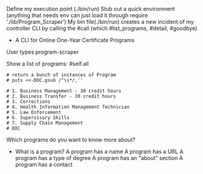 Define my execution point (./bin/run)
Stub out a quick environment (anything that needs env can just load it through require './lib/Program_Scraper')
My bin file(./bin/run) creates a new incident of my controller CLI by calling the #call (which #list_programs, #detail, #goodbye)

- A CLI for Online One-Year Certificate Programs

User types program-scraper

Show a list of programs:
#self.all

    # return a bunch of instances of Program
    # puts <<-DOC.gsub /^\s*/,''
    
    # 1. Business Management - 30 credit hours
    # 2. Business Transfer - 30 credit hours
    # 3. Corrections
    # 4. Health Information Management Technician
    # 5. Law Enforcement
    # 6. Supervisory Skills
    # 7. Supply Chain Management
    # DOC

Which programs do you want to know more about?

- What is a program?
A program has a name
A program has a URL
A program has a type of degree
A program has an "about" section
A program has a contact